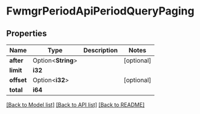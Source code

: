 # FwmgrPeriodApiPeriodQueryPaging

## Properties

Name | Type | Description | Notes
------------ | ------------- | ------------- | -------------
**after** | Option<**String**> |  | [optional]
**limit** | **i32** |  |
**offset** | Option<**i32**> |  | [optional]
**total** | **i64** |  |

[[Back to Model list]](./README.md#documentation-for-models) [[Back to API list]](./README.md#documentation-for-api-endpoints) [[Back to README]](../README.md)
